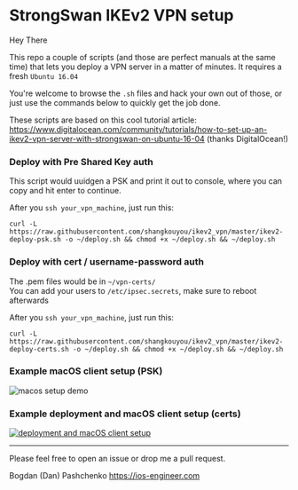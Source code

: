 # StrongSwan IKEv2 VPN setup

Hey There

This repo a couple of scripts (and those are perfect manuals at the same time) that lets you deploy a VPN server in a matter of minutes.
It requires a fresh `Ubuntu 16.04`

You're welcome to browse the `.sh` files and hack your own out of those, or just use the commands below to quickly get the job done.

These scripts are based on this cool tutorial article: https://www.digitalocean.com/community/tutorials/how-to-set-up-an-ikev2-vpn-server-with-strongswan-on-ubuntu-16-04 (thanks DigitalOcean!)

### Deploy with Pre Shared Key auth

This script would uuidgen a PSK and print it out to console, where you can copy and hit enter to continue.

After you `ssh your_vpn_machine`, just run this: 
```
curl -L https://raw.githubusercontent.com/shangkouyou/ikev2_vpn/master/ikev2-deploy-psk.sh -o ~/deploy.sh && chmod +x ~/deploy.sh && ~/deploy.sh
```

### Deploy with cert / username-password auth

The .pem files would be in `~/vpn-certs/`
<br>You can add your users to `/etc/ipsec.secrets`, make sure to reboot afterwards

After you `ssh your_vpn_machine`, just run this: 
```
curl -L https://raw.githubusercontent.com/shangkouyou/ikev2_vpn/master/ikev2-deploy-certs.sh -o ~/deploy.sh && chmod +x ~/deploy.sh && ~/deploy.sh
```

### Example macOS client setup (PSK)

![macos setup demo](https://github.com/truemetal/ikev2_vpn/raw/master/macos%20setup%20demo%20%28PSK%29.gif)

### Example deployment and macOS client setup (certs)

[![deployment and macOS client setup](https://www.evernote.com/l/AYUI6WrqTWRLEYTXP9sunLC8zidWjm9MRLsB/image.png)](https://youtu.be/hZS4DHjmfP0)

---

Please feel free to open an issue or drop me a pull request.

Bogdan (Dan) Pashchenko
https://ios-engineer.com
